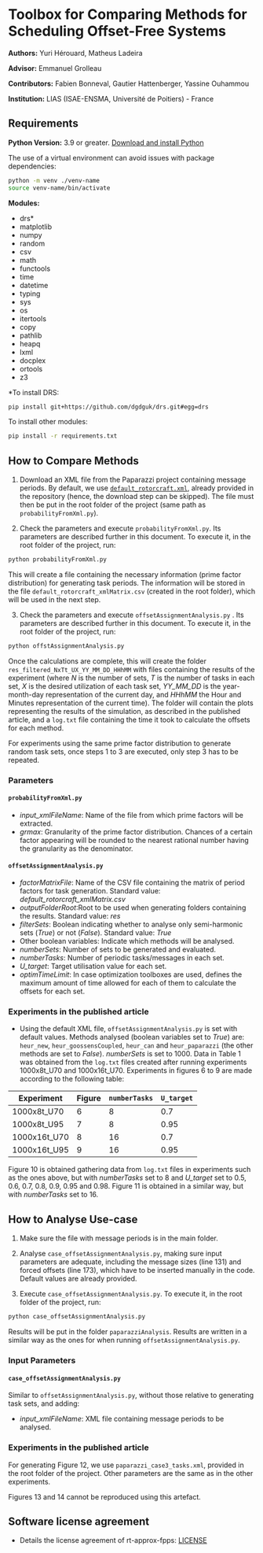 # Toolbox for Comparing Methods for Scheduling Offset-Free Systems

**Authors:** Yuri Hérouard, Matheus Ladeira

**Advisor:** Emmanuel Grolleau

**Contributors:** Fabien Bonneval, Gautier Hattenberger, Yassine Ouhammou

**Institution:** LIAS (ISAE-ENSMA, Université de Poitiers) - France


## Requirements

**Python Version:** 3.9 or greater. [Download and install Python](https://www.python.org/downloads/)

The use of a virtual environment can avoid issues with package dependencies:

```sh
python -m venv ./venv-name
source venv-name/bin/activate
```

**Modules:** 

- drs*
- matplotlib
- numpy
- random
- csv
- math
- functools
- time
- datetime
- typing
- sys
- os
- itertools
- copy
- pathlib
- heapq
- lxml
- docplex
- ortools
- z3

*To install DRS:

```sh
pip install git+https://github.com/dgdguk/drs.git#egg=drs
```

To install other modules:

```sh
pip install -r requirements.txt
```

## How to Compare Methods

1. Download an XML file from the Paparazzi project containing message periods. By default, we use [`default_rotorcraft.xml`](https://github.com/paparazzi/paparazzi/blob/master/conf/telemetry/default_rotorcraft.xml), already provided in the repository (hence, the download step can be skipped). The file must then be put in the root folder of the project (same path as `probabilityFromXml.py`).

2. Check the parameters and execute `probabilityFromXml.py`. Its parameters are described further in this document. To execute it, in the root folder of the project, run:

```sh
python probabilityFromXml.py
```

This will create a file containing the necessary information (prime factor distribution) for generating task periods. The information will be stored in the file `default_rotorcraft_xmlMatrix.csv` (created in the root folder), which will be used in the next step.

3. Check the parameters and execute `offsetAssignmentAnalysis.py` . Its parameters are described further in this document. To execute it, in the root folder of the project, run:

```sh
python offstAssignmentAnalysis.py
```

Once the calculations are complete, this will create the folder `res_filtered_NxTt_UX_YY_MM_DD_HHhMM` with files containing the results of the experiment (where *N* is the number of sets, *T* is the number of tasks in each set, *X* is the desired utilization of each task set, *YY_MM_DD* is the year-month-day representation of the current day, and *HHhMM* the Hour and Minutes representation of the current time). The folder will contain the plots representing the results of the simulation, as described in the published article, and a `log.txt` file containing the time it took to calculate the offsets for each method.

For experiments using the same prime factor distribution to generate random task sets, once steps 1 to 3 are executed, only step 3 has to be repeated.

### Parameters

#### `probabilityFromXml.py`

- *input_xmlFileName*: Name of the file from which prime factors will be extracted.
- *grmax*: Granularity of the prime factor distribution. Chances of a certain factor appearing will be rounded to the nearest rational number having the granularity as the denominator.

#### `offsetAssignmentAnalysis.py`

- *factorMatrixFile*: Name of the CSV file containing the matrix of period factors for task generation. Standard value: *default_rotorcraft_xmlMatrix.csv*
- *outputFolderRoot*:Root to be used when generating folders containing the results. Standard value: *res*
- *filterSets*: Boolean indicating whether to analyse only semi-harmonic sets (*True*) or not (*False*). Standard value: *True*
- Other boolean variables: Indicate which methods will be analysed.
- *numberSets*: Number of sets to be generated and evaluated.
- *numberTasks*: Number of periodic tasks/messages in each set.
- *U_target*: Target utilisation value for each set.
- *optimTimeLimit*: In case optimization toolboxes are used, defines the maximum amount of time allowed for each of them to calculate the offsets for each set.


### Experiments in the published article

- Using the default XML file, `offsetAssignmentAnalysis.py` is set with default values. Methods analysed (boolean variables set to *True*) are: `heur_new`, `heur_goossensCoupled`, `heur_can` and `heur_paparazzi` (the other methods are set to *False*). *numberSets* is set to 1000.
Data in Table 1 was obtained from the `log.txt` files created after running experiments 1000x8t_U70 and 1000x16t_U70.
Experiments in figures 6 to 9 are made according to the following table:

**Experiment** | **Figure** | **`numberTasks`** | **`U_target`**
--- | --- | --- | ---
1000x8t_U70 | 6 | 8 | 0.7
1000x8t_U95 | 7 | 8 | 0.95
1000x16t_U70 | 8 | 16 | 0.7
1000x16t_U95 | 9 | 16 | 0.95

Figure 10 is obtained gathering data from `log.txt` files in experiments such as the ones above, but with *numberTasks* set to 8 and *U_target* set to 0.5, 0.6, 0.7, 0.8, 0.9, 0.95 and 0.98. Figure 11 is obtained in a
similar way, but with *numberTasks* set to 16.


## How to Analyse Use-case

1. Make sure the file with message periods is in the main folder.

1. Analyse `case_offsetAssignmentAnalysis.py`, making sure input parameters are adequate, including the message sizes (line 131) and forced offsets (line 173), which have to be inserted manually in the code. Default values are already provided.

1. Execute `case_offsetAssignmentAnalysis.py`. To execute it, in the root folder of the project, run:

```sh
python case_offsetAssignmentAnalysis.py
```

Results will be put in the folder `paparazziAnalysis`. Results are written in a similar way as the ones for when running `offsetAssignmentAnalysis.py`.

### Input Parameters

#### `case_offsetAssignmentAnalysis.py`

Similar to `offsetAssignmentAnalysis.py`, without those relative to generating task sets, and adding:

- *input_xmlFileName*: XML file containing message periods to be analysed.

### Experiments in the published article

For generating Figure 12, we use `paparazzi_case3_tasks.xml`, provided in the root folder of the project. Other parameters are the same as in the other experiments.

Figures 13 and 14 cannot be reproduced using this artefact.

## Software license agreement

* Details the license agreement of rt-approx-fpps: [LICENSE](LICENSE)

